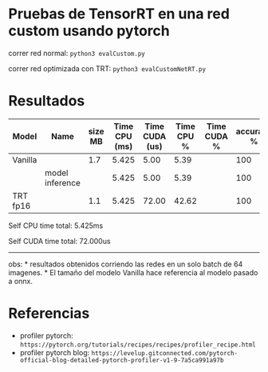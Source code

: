 # Pruebas de TensorRT en una red custom usando pytorch

correr red normal: `python3 evalCustom.py`

correr red optimizada con TRT: `python3 evalCustomNetRT.py`

# Resultados


|  Model      | Name            |size MB | Time CPU (ms)  |Time CUDA (us)|Time CPU %           | Time CUDA % |accuracy % | 
|-------------|-----------------|--------|----------------|--------------|---------------------|-------------|-----------|
| Vanilla     |                 |1.7     | 5.425          |5.00          |5.39                 |             |100        |
|             | model inference |        | 5.425          |5.00          |5.39                 |             |100        |
| TRT fp16    |                 |1.1     | 5.425          |72.00         |42.62                |             |100        |


Self CPU time total: 5.425ms

Self CUDA time total: 72.000us

---

obs: * resultados obtenidos corriendo las redes en un solo batch de 64 imagenes.
    * El tamaño del modelo Vanilla hace referencia al modelo pasado a onnx.

# Referencias

* profiler pytorch: `https://pytorch.org/tutorials/recipes/recipes/profiler_recipe.html`
* profiler pytorch blog: `https://levelup.gitconnected.com/pytorch-official-blog-detailed-pytorch-profiler-v1-9-7a5ca991a97b`